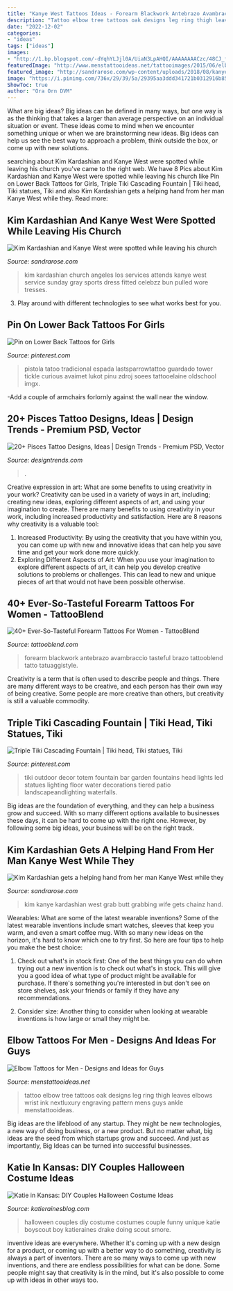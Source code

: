 ```yaml
---
title: "Kanye West Tattoos Ideas - Forearm Blackwork Antebrazo Avambraccio Tasteful Brazo Tattooblend Tatto Tatuaggistyle"
description: "Tattoo elbow tree tattoos oak designs leg ring thigh leaves elbows wrist ink nextluxury engraving pattern mens guys ankle menstattooideas"
date: "2022-12-02"
categories:
- "ideas"
tags: ["ideas"]
images:
- "http://1.bp.blogspot.com/-dYqhYLJjl0A/UiaN3LpAHQI/AAAAAAAACzc/48CJ_fp1-tE/s1600/338208_2041764006025_1600306423_o.jpg"
featuredImage: "http://www.menstattooideas.net/tattooimages/2015/06/elbow-tattoos-22.jpg"
featured_image: "http://sandrarose.com/wp-content/uploads/2018/08/kanye-kim-at-2-chainz-reception1.jpg"
image: "https://i.pinimg.com/736x/29/39/5a/29395aa3ddd341721b0312916b851462.jpg"
ShowToc: true
author: "Ora Orn DVM"
---
```



What are big ideas?
Big ideas can be defined in many ways, but one way is as the thinking that takes a larger than average perspective on an individual situation or event. These ideas come to mind when we encounter something unique or when we are brainstorming new ideas. Big ideas can help us see the best way to approach a problem, think outside the box, or come up with new solutions.

	

		
searching about Kim Kardashian and Kanye West were spotted while leaving his church you've came to the right web. We have 8 Pics about Kim Kardashian and Kanye West were spotted while leaving his church like Pin on Lower Back Tattoos for Girls, Triple Tiki Cascading Fountain | Tiki head, Tiki statues, Tiki and also Kim Kardashian gets a helping hand from her man Kanye West while they. Read more:
		
    
## Kim Kardashian And Kanye West Were Spotted While Leaving His Church

<img loading=lazy src="http://sandrarose.com/wp-content/uploads/2019/07/kim-kardashian-at-sunday-service.jpg" onerror="this.onerror=null;this.src='https://tse4.mm.bing.net/th?id=OIP.9KCg3ComhpuxG5sKKMs4MAHaLH&amp;pid=15.1';" alt="Kim Kardashian and Kanye West were spotted while leaving his church">

_Source: sandrarose.com_

>kim kardashian church angeles los services attends kanye west service sunday gray sports dress fitted celebzz bun pulled wore tresses. 

	

3. Play around with different technologies to see what works best for you. 

    
## Pin On Lower Back Tattoos For Girls

<img loading=lazy src="https://i.pinimg.com/736x/b7/a8/1d/b7a81dc72a72f1c6ccf351b92647da8a.jpg" onerror="this.onerror=null;this.src='https://tse3.mm.bing.net/th?id=OIP.iOz5AOqcjdnjjViJR7390AHaL-&amp;pid=15.1';" alt="Pin on Lower Back Tattoos for Girls">

_Source: pinterest.com_

>pistola tatoo tradicional espada lastsparrowtattoo guardado tower tickle curious avaimet lukot pinu zdroj soees tattooelaine oldschool imgx. 

	

-Add a couple of armchairs forlornly against the wall near the window.

    
## 20+ Pisces Tattoo Designs, Ideas | Design Trends - Premium PSD, Vector

<img loading=lazy src="https://images.designtrends.com/wp-content/uploads/2016/06/23120550/Black-and-White-Ankle-Tattoo.jpg" onerror="this.onerror=null;this.src='https://tse2.mm.bing.net/th?id=OIP.-fPJe6d8-JDLo-B9_vtPvwHaHa&amp;pid=15.1';" alt="20+ Pisces Tattoo Designs, Ideas | Design Trends - Premium PSD, Vector">

_Source: designtrends.com_

>. 

	

Creative expression in art: What are some benefits to using creativity in your work?
Creativity can be used in a variety of ways in art, including; creating new ideas, exploring different aspects of art, and using your imagination to create. There are many benefits to using creativity in your work, including increased productivity and satisfaction. Here are 8 reasons why creativity is a valuable tool: 
1. Increased Productivity: By using the creativity that you have within you, you can come up with new and innovative ideas that can help you save time and get your work done more quickly.
2. Exploring Different Aspects of Art: When you use your imagination to explore different aspects of art, it can help you develop creative solutions to problems or challenges. This can lead to new and unique pieces of art that would not have been possible otherwise. 

    
## 40+ Ever-So-Tasteful Forearm Tattoos For Women - TattooBlend

<img loading=lazy src="https://tattooblend.com/wp-content/uploads/2016/06/womens-forearm-tattoo-design-42.jpg" onerror="this.onerror=null;this.src='https://tse1.mm.bing.net/th?id=OIP.36knAFH4y5ZS8so53TYCfAHaJQ&amp;pid=15.1';" alt="40+ Ever-So-Tasteful Forearm Tattoos For Women - TattooBlend">

_Source: tattooblend.com_

>forearm blackwork antebrazo avambraccio tasteful brazo tattooblend tatto tatuaggistyle. 

	

Creativity is a term that is often used to describe people and things. There are many different ways to be creative, and each person has their own way of being creative. Some people are more creative than others, but creativity is still a valuable commodity.

    
## Triple Tiki Cascading Fountain | Tiki Head, Tiki Statues, Tiki

<img loading=lazy src="https://i.pinimg.com/736x/29/39/5a/29395aa3ddd341721b0312916b851462.jpg" onerror="this.onerror=null;this.src='https://tse1.mm.bing.net/th?id=OIP.mhdIC1-koa_R3Zm4RsNmEwHaOA&amp;pid=15.1';" alt="Triple Tiki Cascading Fountain | Tiki head, Tiki statues, Tiki">

_Source: pinterest.com_

>tiki outdoor decor totem fountain bar garden fountains head lights led statues lighting floor water decorations tiered patio landscapeandlighting waterfalls. 

	

Big ideas are the foundation of everything, and they can help a business grow and succeed. With so many different options available to businesses these days, it can be hard to come up with the right one. However, by following some big ideas, your business will be on the right track.

    
## Kim Kardashian Gets A Helping Hand From Her Man Kanye West While They

<img loading=lazy src="http://sandrarose.com/wp-content/uploads/2018/08/kanye-kim-at-2-chainz-reception1.jpg" onerror="this.onerror=null;this.src='https://tse3.mm.bing.net/th?id=OIP.Q2i3o40GpzE48u_neKg3BQHaLG&amp;pid=15.1';" alt="Kim Kardashian gets a helping hand from her man Kanye West while they">

_Source: sandrarose.com_

>kim kanye kardashian west grab butt grabbing wife gets chainz hand. 

	

Wearables: What are some of the latest wearable inventions?
Some of the latest wearable inventions include smart watches, sleeves that keep you warm, and even a smart coffee mug. With so many new ideas on the horizon, it's hard to know which one to try first. So here are four tips to help you make the best choice:
1. Check out what's in stock first: One of the best things you can do when trying out a new invention is to check out what's in stock. This will give you a good idea of what type of product might be available for purchase. If there's something you're interested in but don't see on store shelves, ask your friends or family if they have any recommendations.

2. Consider size: Another thing to consider when looking at wearable inventions is how large or small they might be.

    
## Elbow Tattoos For Men - Designs And Ideas For Guys

<img loading=lazy src="http://www.menstattooideas.net/tattooimages/2015/06/elbow-tattoos-22.jpg" onerror="this.onerror=null;this.src='https://tse2.mm.bing.net/th?id=OIP.KLlBlA5Smm0jIFjS-2EamgHaIi&amp;pid=15.1';" alt="Elbow Tattoos for Men - Designs and Ideas for Guys">

_Source: menstattooideas.net_

>tattoo elbow tree tattoos oak designs leg ring thigh leaves elbows wrist ink nextluxury engraving pattern mens guys ankle menstattooideas. 

	

Big ideas are the lifeblood of any startup. They might be new technologies, a new way of doing business, or a new product. But no matter what, big ideas are the seed from which startups grow and succeed. And just as importantly, Big Ideas can be turned into successful businesses.

    
## Katie In Kansas: DIY Couples Halloween Costume Ideas

<img loading=lazy src="http://1.bp.blogspot.com/-dYqhYLJjl0A/UiaN3LpAHQI/AAAAAAAACzc/48CJ_fp1-tE/s1600/338208_2041764006025_1600306423_o.jpg" onerror="this.onerror=null;this.src='https://tse1.mm.bing.net/th?id=OIP.tZNu17d-zVi0q04LVejwYQHaMY&amp;pid=15.1';" alt="Katie in Kansas: DIY Couples Halloween Costume Ideas">

_Source: katierainesblog.com_

>halloween couples diy costume costumes couple funny unique katie boyscout boy katieraines drake doing scout smore. 

	

inventive ideas are everywhere. Whether it's coming up with a new design for a product, or coming up with a better way to do something, creativity is always a part of inventors. There are so many ways to come up with new inventions, and there are endless possibilities for what can be done. Some people might say that creativity is in the mind, but it's also possible to come up with ideas in other ways too.


